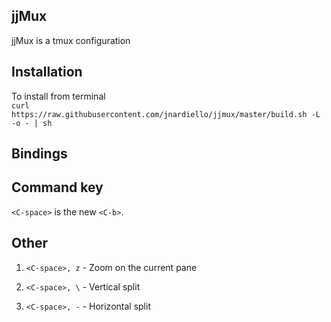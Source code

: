 ## jjMux

jjMux is a tmux configuration

## Installation
To install from terminal  
`curl https://raw.githubusercontent.com/jnardiello/jjmux/master/build.sh -L -o - | sh`

## Bindings

## Command key
`<C-space>` is the new `<C-b>`.

## Other
1. `<C-space>, z` - Zoom on the current pane  

2. `<C-space>, \` - Vertical split

3. `<C-space>, -` - Horizontal split
